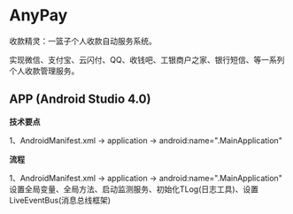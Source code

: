 # AnyPay

收款精灵：一篮子个人收款自动服务系统。

实现微信、支付宝、云闪付、QQ、收钱吧、工银商户之家、银行短信、等一系列个人收款管理服务。

## APP (Android Studio 4.0)

**技术要点**

1、AndroidManifest.xml -> application -> android:name=".MainApplication"

**流程**

1、AndroidManifest.xml -> application -> android:name=".MainApplication"
  设置全局变量、全局方法、启动监测服务、初始化TLog(日志工具)、设置LiveEventBus(消息总线框架)
